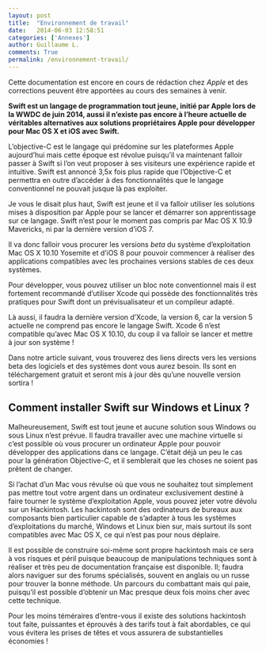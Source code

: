 ```yaml
---
layout: post
title:  "Environnement de travail"
date:   2014-06-03 12:58:51
categories: ['Annexes']
author: Guillaume L.
comments: True
permalink: /environnement-travail/
---
```


<div class="swift1">
	<p>Cette documentation est encore en cours de rédaction chez <em>Apple</em> et des corrections peuvent être apportées au cours des semaines à venir.</p>
</div>

**Swift est un langage de programmation tout jeune, initié par Apple lors de la WWDC de juin 2014, aussi il n’existe pas encore à l’heure actuelle de véritables alternatives aux solutions propriétaires Apple pour développer pour Mac OS X et iOS avec Swift.**

L’objective-C est le langage qui prédomine sur les plateformes Apple aujourd’hui mais cette époque est révolue puisqu’il va maintenant falloir passer à Swift si l’on veut proposer à ses visiteurs une expérience rapide et intuitive. Swift est annoncé 3,5x fois plus rapide que l’Objective-C et permettra en outre d’accéder à des fonctionnalités que le langage conventionnel ne pouvait jusque là pas exploiter.

Je vous le disait plus haut, Swift est jeune et il va falloir utiliser les solutions mises à disposition par Apple pour se lancer et démarrer son apprentissage sur ce langage. Swift n’est pour le moment pas compris par Mac OS X 10.9 Mavericks, ni par la dernière version d’iOS 7.

Il va donc falloir vous procurer les versions *beta* du système d’exploitation Mac OS X 10.10 Yosemite et d’iOS 8 pour pouvoir commencer à réaliser des applications compatibles avec les prochaines versions stables de ces deux systèmes.

Pour développer, vous pouvez utiliser un bloc note conventionnel mais il est fortement recommandé d’utiliser Xcode qui possède des fonctionnalités très pratiques pour Swift dont un prévisualisateur et un compileur adapté.

Là aussi, il faudra la dernière version d’Xcode, la version 6, car la version 5 actuelle ne comprend pas encore le langage Swift. Xcode 6 n’est compatible qu’avec Mac OS X 10.10, du coup il va falloir se lancer et mettre à jour son système !

Dans notre article suivant, vous trouverez des liens directs vers les versions beta des logiciels et des systèmes dont vous aurez besoin. Ils sont en téléchargement gratuit et seront mis à jour dès qu’une nouvelle version sortira !

## Comment installer Swift sur Windows et Linux ?

Malheureusement, Swift est tout jeune et aucune solution sous Windows ou sous Linux n’est prévue. Il faudra travailler avec une machine virtuelle si c’est possible où vous procurer un ordinateur Apple pour pouvoir développer des applications dans ce langage. C’était déjà un peu le cas pour la génération Objective-C, et il semblerait que les choses ne soient pas prêtent de changer.

Si l’achat d’un Mac vous révulse où que vous ne souhaitez tout simplement pas mettre tout votre argent dans un ordinateur exclusivement destiné à faire tourner le système d’exploitation Apple, vous pouvez jeter votre dévolu sur un Hackintosh. Les hackintosh sont des ordinateurs de bureaux aux composants bien particulier capable de s’adapter à tous les systèmes d’exploitations du marché, Windows et Linux bien sur, mais surtout ils sont compatibles avec Mac OS X, ce qui n’est pas pour nous déplaire.

Il est possible de construire soi-même sont propre hackintosh mais ce sera à vos risques et péril puisque beaucoup de manipulations techniques sont à réaliser et très peu de documentation française est disponible. Il; faudra alors naviguer sur des forums spécialisés, souvent en anglais ou un russe pour trouver la bonne méthode. Un parcours du combattant mais qui paie, puisqu’il est possible d’obtenir un Mac presque deux fois moins cher avec cette technique.

Pour les moins téméraires d’entre-vous il existe des solutions hackintosh tout faite, puissantes et éprouvés à des tarifs tout à fait abordables, ce qui vous évitera les prises de têtes et vous assurera de substantielles économies !